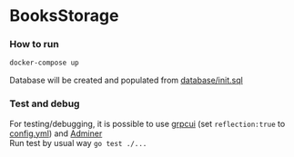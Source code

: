 # BooksStorage

### How to run
```bash
docker-compose up
```
Database will be created and populated from [database/init.sql](https://github.com/s-vvardenfell/BooksStorage/blob/main/database/init.sql)<br>

### Test and debug
For testing/debugging, it is possible to use [grpcui](https://hub.docker.com/r/wongnai/grpcui) 
(set `reflection:true` to [config.yml](https://github.com/s-vvardenfell/BooksStorage/blob/main/resources/config.yml)) and [Adminer](https://hub.docker.com/_/adminer/)
<br>
Run test by usual way `go test ./...`
